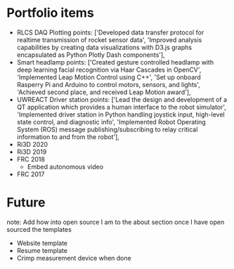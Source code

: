 # Portfolio items
* RLCS DAQ Plotting
      points: ['Developed data transfer protocol for realtime transmission of rocket sensor data', 'Improved analysis capabilities by creating data visualizations with D3.js graphs encapsulated as Python Plotly Dash components'],
* Smart headlamp
      points: ['Created gesture controlled headlamp with deep learning facial recognition via Haar Cascades in OpenCV', 'Implemented Leap Motion Control using C++', 'Set up onboard Rasperry Pi and Arduino to control motors, sensors, and lights', 'Achieved second place, and received Leap Motion award'],
* UWREACT Driver station
      points: ['Lead the design and development of a QT application which provides a human interface to the robot simulator', 'Implemented driver station in Python handling joystick input, high-level state control, and diagnostic info', 'Implemented Robot Operating System (ROS) message publishing/subscribing to relay critical information to and from the robot'],
* Ri3D 2020
* Ri3D 2019
* FRC 2018
    * Embed autonomous video
* FRC 2017

# Future
note: Add how into open source I am to the about section once I have open sourced the templates
* Website template
* Resume template
* Crimp measurement device when done
